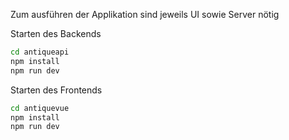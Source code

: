 Zum ausführen der Applikation sind jeweils UI sowie Server nötig

Starten des Backends
```bash
cd antiqueapi
npm install
npm run dev
```

Starten des Frontends
```bash
cd antiquevue
npm install
npm run dev
```